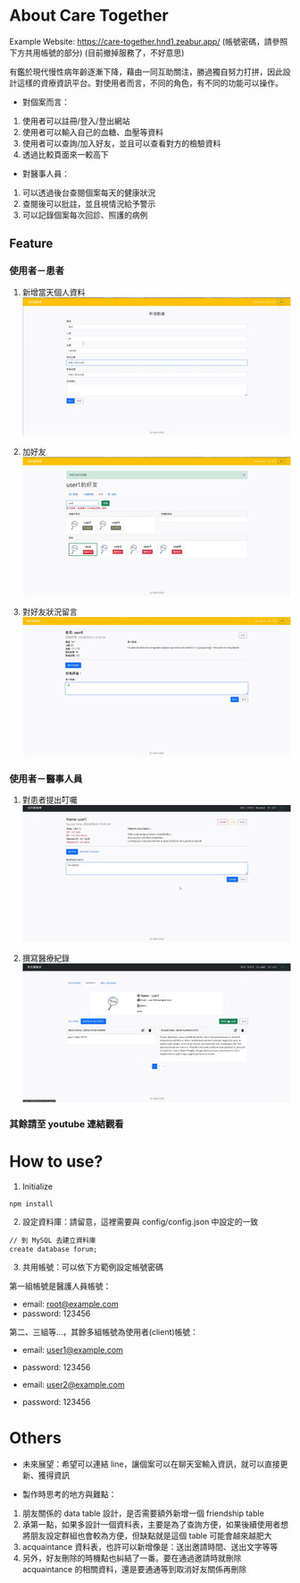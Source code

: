 # About Care Together

Example Website: https://care-together.hnd1.zeabur.app/ (帳號密碼，請參照下方共用帳號的部分)
(目前撤掉服務了，不好意思)

有鑑於現代慢性病年齡逐漸下降，藉由一同互助關注，勝過獨自努力打拼，因此設計這樣的資療資訊平台。對使用者而言，不同的角色，有不同的功能可以操作。

* 對個案而言：
1. 使用者可以註冊/登入/登出網站
2. 使用者可以輸入自己的血糖、血壓等資料
3. 使用者可以查詢/加入好友，並且可以查看對方的檢驗資料
4. 透過比較頁面來一較高下

* 對醫事人員：
1. 可以透過後台查閱個案每天的健康狀況
2. 查閱後可以批註，並且視情況給予警示
3. 可以記錄個案每次回診、照護的病例

## Feature

### 使用者－患者
1. 新增當天個人資料
![image](https://github.com/Wei-Hsiang86/care-together/blob/main/public/demo/add-data.gif)

2. 加好友
![image](https://github.com/Wei-Hsiang86/care-together/blob/main/public/demo/add-friend.gif)

3. 對好友狀況留言
![image](https://github.com/Wei-Hsiang86/care-together/blob/main/public/demo/add-comment.gif)

### 使用者－醫事人員
1. 對患者提出叮囑
![image](https://github.com/Wei-Hsiang86/care-together/blob/main/public/demo/add-note.gif)

2. 撰寫醫療紀錄
![image](https://github.com/Wei-Hsiang86/care-together/blob/main/public/demo/add-record.gif)

### 其餘請至 youtube 連結觀看

# How to use?

1. Initialize
```
npm install
```

2. 設定資料庫：請留意，這裡需要與 config/config.json 中設定的一致
```
// 到 MySQL 去建立資料庫
create database forum;
```

3. 共用帳號：可以依下方範例設定帳號密碼

第一組帳號是醫護人員帳號：
  * email: root@example.com
  * password: 123456

第二、三組等...，其餘多組帳號為使用者(client)帳號：
  * email: user1@example.com
  * password: 123456

  * email: user2@example.com
  * password: 123456

# Others

* 未來展望：希望可以連結 line，讓個案可以在聊天室輸入資訊，就可以直接更新、獲得資訊

* 製作時思考的地方與難點：  
1. 朋友關係的 data table 設計，是否需要額外新增一個 friendship table
2. 承第一點，如果多設計一個資料表，主要是為了查詢方便，如果後續使用者想將朋友設定群組也會較為方便，但缺點就是這個 table 可能會越來越肥大
3. acquaintance 資料表，也許可以新增像是：送出邀請時間、送出文字等等
4. 另外，好友刪除的時機點也糾結了一番。要在通過邀請時就刪除 acquaintance 的相關資料，還是要通通等到取消好友關係再刪除
